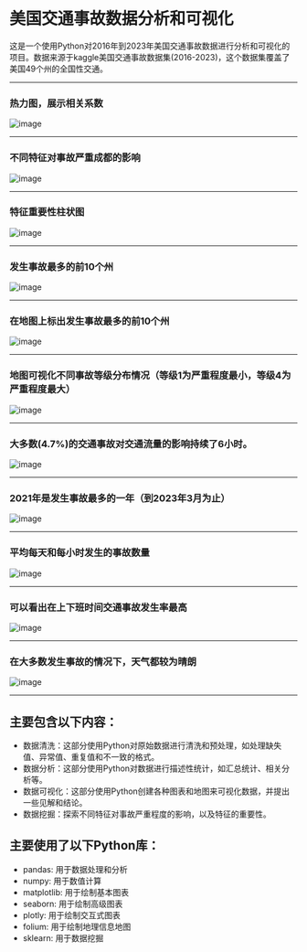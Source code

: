 # 美国交通事故数据分析和可视化

这是一个使用Python对2016年到2023年美国交通事故数据进行分析和可视化的项目。数据来源于kaggle美国交通事故数据集(2016-2023)，这个数据集覆盖了美国49个州的全国性交通。

----
### 热力图，展示相关系数
![image](https://github.com/Hebo-2015/us-accident-analysis/assets/142399606/dcf93efa-9bbb-4122-abdb-14ca537a6e36)

----
### 不同特征对事故严重成都的影响
![image](https://github.com/Hebo-2015/us-accident-analysis/assets/142399606/37847222-739a-46b5-a2bf-b8df3f8eb48e)

----
### 特征重要性柱状图
![image](https://github.com/Hebo-2015/us-accident-analysis/assets/142399606/b054d6f4-6324-4e23-b0f2-6b25a004f617)


------------
### 发生事故最多的前10个州
![image](https://github.com/Hebo-2015/us-accident-analysis/assets/142399606/72a9f169-81e3-4544-a081-553d97c7554d)

------------
### 在地图上标出发生事故最多的前10个州
![image](https://github.com/Hebo-2015/us-accident-analysis/assets/142399606/1252ae2d-df3b-437e-89a2-0fc4dbde8be9)

------------
### 地图可视化不同事故等级分布情况（等级1为严重程度最小，等级4为严重程度最大）
![image](https://github.com/Hebo-2015/us-accident-analysis/assets/142399606/bf00207b-d233-4d2e-9a75-78ed877f0fb9)

------------
### 大多数(4.7%)的交通事故对交通流量的影响持续了6小时。
![image](https://github.com/Hebo-2015/us-accident-analysis/assets/142399606/6e1732ce-c0ec-495c-a7e4-55cd8ce8e429)

------------
### 2021年是发生事故最多的一年（到2023年3月为止）
![image](https://github.com/Hebo-2015/us-accident-analysis/assets/142399606/e82169dd-01d2-4801-916b-6cdd537407d0)

------------
### 平均每天和每小时发生的事故数量
![image](https://github.com/Hebo-2015/us-accident-analysis/assets/142399606/7148df0d-0f1b-4e5f-ad4b-b7566e4bb9a8)

------------
### 可以看出在上下班时间交通事故发生率最高
![image](https://github.com/Hebo-2015/us-accident-analysis/assets/142399606/eeeb85ae-5dfe-402b-a7c1-39d25a991f4e)

------------
### 在大多数发生事故的情况下，天气都较为晴朗
![image](https://github.com/Hebo-2015/us-accident-analysis/assets/142399606/3d306fb0-ef96-42c0-99c8-e6a5a986eb35)

------------


## 主要包含以下内容：

- 数据清洗：这部分使用Python对原始数据进行清洗和预处理，如处理缺失值、异常值、重复值和不一致的格式。
- 数据分析：这部分使用Python对数据进行描述性统计，如汇总统计、相关分析等。
- 数据可视化：这部分使用Python创建各种图表和地图来可视化数据，并提出一些见解和结论。
- 数据挖掘：探索不同特征对事故严重程度的影响，以及特征的重要性。

## 主要使用了以下Python库：

- pandas: 用于数据处理和分析
- numpy: 用于数值计算
- matplotlib: 用于绘制基本图表
- seaborn: 用于绘制高级图表
- plotly: 用于绘制交互式图表
- folium: 用于绘制地理信息地图
- sklearn: 用于数据挖掘


